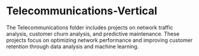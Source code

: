 # Telecommunications-Vertical
 The Telecommunications folder includes projects on network traffic analysis, customer churn analysis, and predictive maintenance. These projects focus on optimizing network performance and improving customer retention through data analysis and machine learning.
